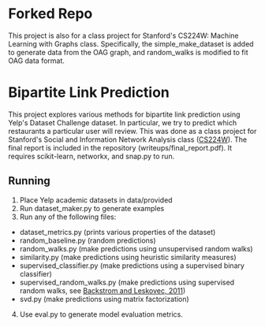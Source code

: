 # Forked Repo
This project is also for a class project for Stanford's CS224W: Machine Learning with Graphs class. Specifically, the simple_make_dataset is added to generate data from the OAG graph, and random_walks is modified to fit OAG data format.

# Bipartite Link Prediction
This project explores various methods for bipartite link prediction using Yelp's Dataset Challenge dataset. In particular, we try to predict which restaurants a particular user will review. This was done as a class project for Stanford's Social and Information Network Analysis class ([CS224W](http://web.stanford.edu/class/cs224w/index.html)). The final report is included in the repository (writeups/final_report.pdf). It requires scikit-learn, networkx, and snap.py to run.

## Running
1. Place Yelp academic datasets in data/provided
2. Run dataset_maker.py to generate examples
3. Run any of the following files:
  * dataset_metrics.py (prints various properties of the dataset)
  * random_baseline.py (random predictions)
  * random_walks.py (make predictions using unsupervised random walks)
  * similarity.py (make predictions using heuristic similarity measures)
  * supervised_classifier.py (make predictions using a supervised binary classifier)
  * supervised_random_walks.py (make predictions using supervised random walks, see [Backstrom and Leskovec, 2011](http://arxiv.org/abs/1011.4071))
  * svd.py (make predictions using matrix factorization)
4. Use eval.py to generate model evaluation metrics.
